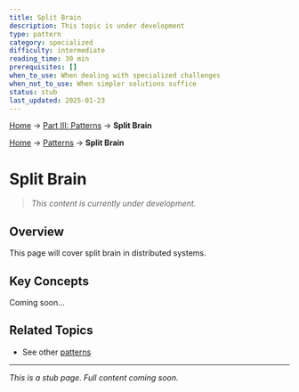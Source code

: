 ```yaml
---
title: Split Brain
description: This topic is under development
type: pattern
category: specialized
difficulty: intermediate
reading_time: 30 min
prerequisites: []
when_to_use: When dealing with specialized challenges
when_not_to_use: When simpler solutions suffice
status: stub
last_updated: 2025-01-23
---
```


<!-- Navigation -->
[Home](../introduction/index.md) → [Part III: Patterns](index.md) → **Split Brain**

<!-- Navigation -->
[Home](../introduction/index.md) → [Patterns](index.md) → **Split Brain**

# Split Brain

> *This content is currently under development.*

## Overview

This page will cover split brain in distributed systems.

## Key Concepts

Coming soon...

## Related Topics

- See other [patterns](index.md)

---

*This is a stub page. Full content coming soon.*